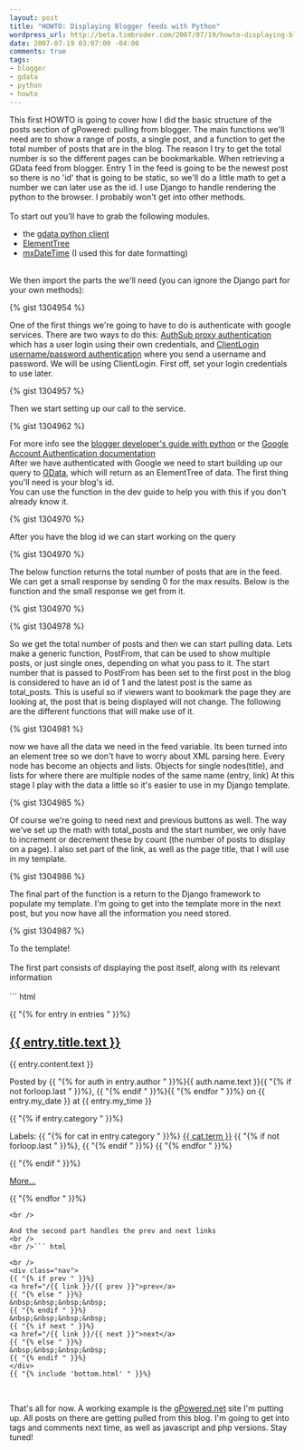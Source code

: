 ```yaml
--- 
layout: post
title: "HOWTO: Displaying Blogger feeds with Python"
wordpress_url: http://beta.timbroder.com/2007/07/19/howto-displaying-blogger-feeds-with-python/
date: 2007-07-19 03:07:00 -04:00
comments: true
tags: 
- blogger
- gdata
- python
- howto
---
```

This first HOWTO is going to cover how I did the basic structure of the posts section of gPowered: pulling from blogger. 
The main functions we'll need are to show a range of posts, a single post, and a function to get the total number of posts that are in the blog.
The reason I try to get the total number is so the different pages can be bookmarkable.  When retrieving a GData feed from blogger.  Entry 1 in the feed is going to be the newest post so there is no 'id' that is going to be static, so we'll do a little math to get a number we can later use as the id.
I use Django to handle rendering the python to the browser.  I probably won't get into other methods.<br /><br />
To start out you'll have to grab the following modules.<br />
- the <a href="http://code.google.com/p/gdata-python-client/downloads/list">gdata python client</a><br />
- <a href="http://effbot.org/zone/element-index.htm">ElementTree</a><br />
- <a href="http://www.egenix.com/products/python/mxBase/mxDateTime/">mxDateTime</a> (I used this for date formatting)<br />
<br />
We then import the parts the we'll need (you can ignore the Django part for your own methods):<br />

{% gist 1304954 %}

One of the first things we're going to have to do is authenticate with google services.
There are two ways to do this: <a href="http://code.google.com/apis/blogger/developers_guide_python.html#auth_sub">AuthSub proxy authentication</a> which has a user login using their own credentials, and
 <a href="http://code.google.com/apis/blogger/developers_guide_python.html#client_login"> ClientLogin username/password authentication</a> where you send a username and password.  We will be using ClientLogin.
 First off, set your login credentials to use later.<br />

{% gist 1304957 %}

Then we start setting up our call to the service.

{% gist 1304962 %}

For more info see the <a href="http://code.google.com/apis/blogger/developers_guide_python.html">blogger developer's guide with python</a> or the <a href="http://code.google.com/apis/accounts/Authentication.html">Google Account Authentication documentation</a><br />
After we have authenticated with Google we need to start building up our query to <a href="http://code.google.com/apis/gdata/">GData</a>, which will return as an ElementTree of data.  The first thing you'll need is your blog's id. <br />
You can use the function in the dev guide to help you with this if you don't already know it.

{% gist 1304970 %}

After you have the blog id we can start working on the query

{% gist 1304970 %}

The below function returns the total number of posts that are in the feed.  We can get a small response by sending 0 for the max results.  Below is the function and the small response we get from it.<br />

{% gist 1304970 %}

{% gist 1304978 %}

So we get the total number of posts and then we can start pulling data.  Lets make a generic function, PostFrom, that can be used to show multiple posts, or just single ones, depending on what you pass to it.  The start number that is passed to
 PostFrom has been set to the first post in the blog is considered to have an id of 1 and the latest post is the same as total_posts.  This is useful so if viewers want to bookmark the page they are looking at, the post that is being displayed will not change.
The following are the different functions that will make use of it.

{% gist 1304981 %}

now we have all the data we need in the feed variable.  Its been turned into an element tree so we don't have to worry about XML parsing here.  Every node has become an objects and lists.  Objects for single nodes(title), and lists for where there are multiple nodes of the same name (entry, link)
At this stage I play with the data a little so it's easier to use in my Django template.

{% gist 1304985 %}

Of course we're going to need next and previous buttons as well.  The way we've set up the math with total_posts and the start number, we only have to increment or decrement these by count (the number of posts to display on a page).  I also set part of the link, as well as the page title, that I will use in my template.<br />

{% gist 1304986 %}

The final part of the function is a return to the Django framework to populate my template.  I'm going to get into the template more in the next post, but you now have all the information you need stored.

{% gist 1304987 %}

To the template!<br />
<br />
The first part consists of displaying the post itself, along with its relevant information
<br />
<br />``` html

{{ "{% for entry in entries " }}%}

  <h2><a href="/post/{{ entry.my_id }}">{{ entry.title.text }}</h2></a>
  {{ entry.content.text }}
  <p>Posted by {{ "{% for auth in entry.author " }}%}{{ auth.name.text }}{{ "{% if not forloop.last " }}%}, {{ "{% endif " }}%}{{ "{% endfor " }}%} 
  on {{ entry.my_date }} at {{ entry.my_time }}</p>
  {{ "{% if entry.category " }}%}<p>Labels: {{ "{% for cat in entry.category " }}%}
   <a href="{{ tag_link }}{{ cat.term }}">{{ cat.term }}</a>
   {{ "{% if not forloop.last " }}%}, {{ "{% endif " }}%}
   {{ "{% endfor " }}%}</p>{{ "{% endif " }}%}<p><a href="{{ entry.my_link }}">More...</a></p>
   
{{ "{% endfor " }}%}
``` 
<br />

And the second part handles the prev and next links
<br />
<br />``` html

<br />
<div class="nav">
{{ "{% if prev " }}%}
<a href="/{{ link }}/{{ prev }}">prev</a>
{{ "{% else " }}%}
&nbsp;&nbsp;&nbsp;&nbsp;
{{ "{% endif " }}%}
&nbsp;&nbsp;&nbsp;&nbsp;
{{ "{% if next " }}%}
<a href="/{{ link }}/{{ next }}">next</a>
{{ "{% else " }}%}
&nbsp;&nbsp;&nbsp;&nbsp;
{{ "{% endif " }}%}
</div>
{{ "{% include 'bottom.html' " }}%}
``` 
<br />

That's all for now. A working example is the <a href="http://gpowered.net/g/">gPowered.net</a> site I'm putting up.  All posts on there are getting pulled from this blog.  I'm going to get into tags and comments next time, as well as javascript and php versions. Stay tuned!
